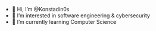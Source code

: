 - 👋 Hi, I’m @Konstadin0s
- 👀 I’m interested in software engineering & cybersecurity
- 🌱 I’m currently learning Computer Science


